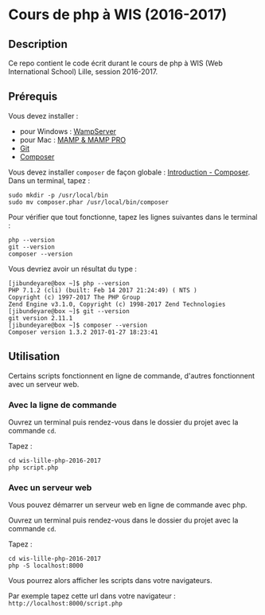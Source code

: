 # Cours de php à WIS (2016-2017)

## Description

Ce repo contient le code écrit durant le cours de php à WIS (Web International School) Lille, session 2016-2017.

## Prérequis

Vous devez installer :
- pour Windows : [WampServer](http://www.wampserver.com/)
- pour Mac : [MAMP & MAMP PRO](https://www.mamp.info/en/)
- [Git](https://git-scm.com/)
- [Composer](https://getcomposer.org/)

Vous devez installer `composer` de façon globale : [Introduction - Composer](https://getcomposer.org/doc/00-intro.md#globally). Dans un terminal, tapez :

	sudo mkdir -p /usr/local/bin
	sudo mv composer.phar /usr/local/bin/composer

Pour vérifier que tout fonctionne, tapez les lignes suivantes dans le terminal :

	php --version
	git --version
	composer --version

Vous devriez avoir un résultat du type :

	[jibundeyare@box ~]$ php --version
	PHP 7.1.2 (cli) (built: Feb 14 2017 21:24:49) ( NTS )
	Copyright (c) 1997-2017 The PHP Group
	Zend Engine v3.1.0, Copyright (c) 1998-2017 Zend Technologies
	[jibundeyare@box ~]$ git --version
	git version 2.11.1
	[jibundeyare@box ~]$ composer --version
	Composer version 1.3.2 2017-01-27 18:23:41

## Utilisation

Certains scripts fonctionnent en ligne de commande, d'autres fonctionnent avec un serveur web.

### Avec la ligne de commande

Ouvrez un terminal puis rendez-vous dans le dossier du projet avec la commande `cd`.

Tapez :

    cd wis-lille-php-2016-2017
    php script.php

### Avec un serveur web

Vous pouvez démarrer un serveur web en ligne de commande avec php.

Ouvrez un terminal puis rendez-vous dans le dossier du projet avec la commande `cd`.

Tapez :

    cd wis-lille-php-2016-2017
    php -S localhost:8000

Vous pourrez alors afficher les scripts dans votre navigateurs.

Par exemple tapez cette url dans votre navigateur : `http://localhost:8000/script.php`

